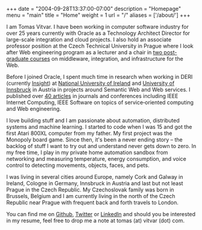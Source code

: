 +++
date = "2004-09-28T13:37:00-07:00"
description = "Homepage"
menu = "main"
title = "Home"
weight = 1
url = "/"
aliases = ['/about/']
+++

I am Tomas Vitvar. I have been working in computer software industry for over 25 years currently with Oracle as a Technology Architect Director for large-scale integration and cloud projects. I also hold an associate professor position at the Czech Technical University in Prague where I look after Web engineering program as a lecturer and a chair in [two post-graduate courses](/lectures/) on middleware, integration, and infrastructure for the Web.

Before I joined Oracle, I spent much time in research when working in DERI (currently [Insight](https://www.insight-centre.org/)) at [National University of Ireland](https://www.nuigalway.ie/) and [University of Innsbruck](https://www.uibk.ac.at/) in Austria in projects around Semantic Web and Web services. I published over [40 articles](https://scholar.google.be/citations?user=-DKTQpIAAAAJ) in journals and conferences including IEEE Internet Computing, IEEE Software on topics of service‐oriented computing and Web engineering.

I love building stuff and I am passionate about automation, distributed systems and machine learning. I started to code when I was 15 and got the first Atari 800XL computer from my father. My first project was the Monopoly board game. Since then, it's been a never ending story &ndash; the backlog of stuff I want to try out and understand never gets down to zero. In my free time, I play in my private home automation sandbox from networking and measuring temperature, energy consumption, and voice control to detecting movements, objects, faces, and pets. 

I was living in several cities around Europe, namely Cork and Galway in Ireland, Cologne in Germany, Innsbruck in Austria and last but not least Prague in the Czech Republic. My Czechoslovak family was born in Brussels, Belgium and I am currently living in the north of the Czech Republic near Prague with frequent back and forth travels to London. 

You can find me on [Github](https://github.com/tomvit), [Twitter](https://twitter.com/tomasvitvar) or [LinkedIn](https://www.linkedin.com/in/vitvar/) and should you be interested in my resume, feel free to drop me a note at tomas (at) vitvar (dot) com.

